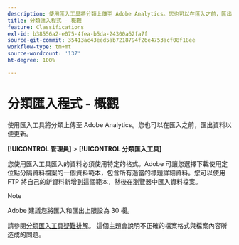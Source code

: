 ```yaml
---
description: 使用匯入工具將分類上傳至 Adobe Analytics。您也可以在匯入之前，匯出資料以便更新。
title: 分類匯入程式 - 概觀
feature: Classifications
exl-id: b38556a2-e075-4fea-b5da-24300a62fa7f
source-git-commit: 35413ac43eed5ab7218794f26e4753acf08f18ee
workflow-type: tm+mt
source-wordcount: '137'
ht-degree: 100%

---
```


# 分類匯入程式 - 概觀

使用匯入工具將分類上傳至 Adobe Analytics。您也可以在匯入之前，匯出資料以便更新。

**[!UICONTROL 管理員]** > **[!UICONTROL 分類匯入工具]**

您使用匯入工具匯入的資料必須使用特定的格式。Adobe 可讓您選擇下載使用定位點分隔資料檔案的一個資料範本，包含所有適當的標題詳細資料。您可以使用 FTP 將自己的新資料新增到這個範本，然後在瀏覽器中匯入資料檔案。

>[!NOTE]
>
>Adobe 建議您將匯入和匯出上限設為 30 欄。

請參閱[分類匯入工具疑難排解](/help/components/classifications/importer/troubleshooting.md)。 這個主題會說明不正確的檔案格式與檔案內容所造成的問題。
